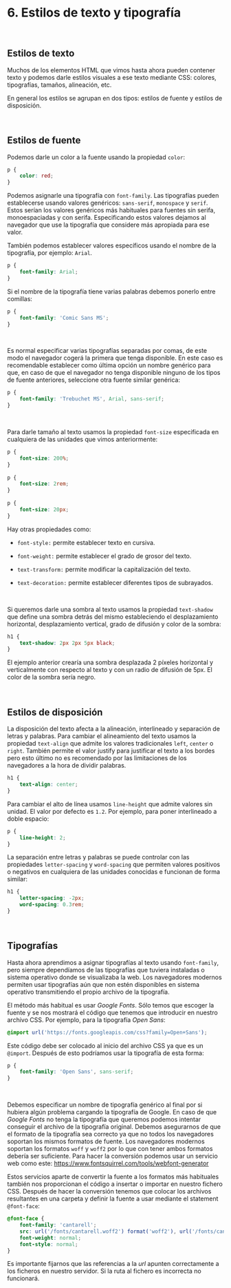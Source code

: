 
# 6. Estilos de texto y tipografía

&nbsp;

## Estilos de texto

Muchos de los elementos HTML que vimos hasta ahora pueden contener texto y podemos darle estilos visuales a ese texto mediante CSS: colores, tipografías, tamaños, alineación, etc.

En general los estilos se agrupan en dos tipos: estilos de fuente y estilos de disposición.

&nbsp;

## Estilos de fuente

Podemos darle un color a la fuente usando la propiedad `color`:

```css
p {
    color: red;
}
```

Podemos asignarle una tipografía con `font-family`. Las tipografías pueden establecerse usando valores genéricos: `sans-serif`, `monospace` y `serif`. Estos serían los valores genéricos más habituales para fuentes sin serifa, monoespaciadas y con serifa. Especificando estos valores dejamos al navegador que use la tipografía que considere más apropiada para ese valor. 

También podemos establecer valores específicos usando el nombre de la tipografía, por ejemplo: `Arial`.

```css
p {
    font-family: Arial;
}
```

Si el nombre de la tipografía tiene varias palabras debemos ponerlo entre comillas:

```css
p {
    font-family: 'Comic Sans MS';
}
```

&nbsp;

Es normal especificar varias tipografías separadas por comas, de este modo el navegador cogerá la primera que tenga disponible. En este caso es recomendable establecer como última opción un nombre genérico para que, en caso de que el navegador no tenga disponible ninguno de los tipos de fuente anteriores, seleccione otra fuente similar genérica:

```css
p {
    font-family: 'Trebuchet MS', Arial, sans-serif;
}
```

&nbsp;

Para darle tamaño al texto usamos la propiedad `font-size` especificada en cualquiera de las unidades que vimos anteriormente:

```css
p {
    font-size: 200%;
}
    
p {
    font-size: 2rem;
}
    
p {
    font-size: 20px;
}
```


Hay otras propiedades como:

-   `font-style:` permite establecer texto en cursiva.

-   `font-weight:` permite establecer el grado de grosor del texto.

-   `text-transform:` permite modificar la capitalización del texto.

-   `text-decoration:` permite establecer diferentes tipos de subrayados.

&nbsp;

Si queremos darle una sombra al texto usamos la propiedad `text-shadow` que define una sombra detrás del mismo estableciendo el desplazamiento horizontal, desplazamiento vertical, grado de difusión y color de la sombra:

```css
h1 {
    text-shadow: 2px 2px 5px black;
}
```

El ejemplo anterior crearía una sombra desplazada 2 píxeles horizontal y verticalmente con respecto al texto y con un radio de difusión de 5px. El color de la sombra sería negro.

&nbsp;

## Estilos de disposición

La disposición del texto afecta a la alineación, interlineado y separación de letras y palabras. Para cambiar el alineamiento del texto usamos la propiedad `text-align` que admite los valores tradicionales `left`, `center` o `right`. También permite el valor justify para justificar el texto a los bordes pero esto último no es recomendado por las limitaciones de los navegadores a la hora de dividir palabras.

```css
h1 {
    text-align: center;
}
```

Para cambiar el alto de línea usamos `line-height` que admite valores sin unidad. El valor por defecto es `1.2`. Por ejemplo, para poner interlineado a doble espacio:

```css
p {
    line-height: 2;
}
```

La separación entre letras y palabras se puede controlar con las propiedades `letter-spacing` y `word-spacing` que permiten valores positivos o negativos en cualquiera de las unidades conocidas e funcionan de forma similar:

```css
h1 {
    letter-spacing: -2px;
    word-spacing: 0.3rem;
}
```

&nbsp;

## Tipografías

Hasta ahora aprendimos a asignar tipografías al texto usando `font-family`, pero siempre dependíamos de las tipografías que tuviera instaladas o sistema operativo donde se visualizaba la web. Los navegadores modernos permiten usar tipografías aún que non estén disponibles en sistema operativo transmitiendo el propio archivo de la tipografía.

El método más habitual es usar *Google Fonts*. Sólo temos que escoger la fuente y se nos mostrará el código que tenemos que introducir en nuestro archivo CSS. Por ejemplo, para la tipografía *Open Sans*:

```css
@import url('https://fonts.googleapis.com/css?family=Open+Sans');
```

Este código debe ser colocado al inicio del archivo CSS ya que es un `@import`. Después de esto podríamos usar la tipografía de esta forma:

```css
p {
    font-family: 'Open Sans', sans-serif;
}
```

&nbsp;

Debemos especificar un nombre de tipografía genérico al final por si hubiera algún problema cargando la tipografía de Google. En caso de que *Google Fonts* no tenga la tipografía que queremos podemos intentar conseguir el archivo de la tipografía original. Debemos asegurarnos de que el formato de la tipografía sea correcto ya que no todos los navegadores soportan los mismos formatos de fuente. Los navegadores modernos soportan los formatos `woff` y `woff2` por lo que con tener ambos formatos debería ser suficiente. Para hacer la conversión podemos usar un servicio web como este: <https://www.fontsquirrel.com/tools/webfont-generator>

Estos servicios aparte de convertir la fuente a los formatos más habituales también nos proporcionan el código a insertar o importar en nuestro fichero CSS. Después de hacer la conversión tenemos que colocar los archivos resultantes en una carpeta y definir la fuente a usar mediante el statement `@font-face`:

```css
@font-face {
    font-family: 'cantarell';
    src: url('/fonts/cantarell.woff2') format('woff2'), url('/fonts/cantarell.woff') format('woff');
    font-weight: normal;
    font-style: normal;
}
```

Es importante fijarnos que las referencias a la *url* apunten correctamente a los ficheros en nuestro servidor. Si la ruta al fichero es incorrecta no funcionará.


